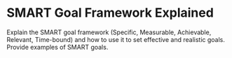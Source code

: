 # SMART Goal Framework Explained

Explain the SMART goal framework (Specific, Measurable, Achievable, Relevant, Time-bound) and how to use it to set effective and realistic goals. Provide examples of SMART goals.